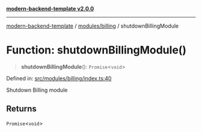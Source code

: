 [**modern-backend-template v2.0.0**](../../../README.md)

***

[modern-backend-template](../../../modules.md) / [modules/billing](../README.md) / shutdownBillingModule

# Function: shutdownBillingModule()

> **shutdownBillingModule**(): `Promise`\<`void`\>

Defined in: [src/modules/billing/index.ts:40](https://github.com/maemreyo/saas-4cus-nodejs/blob/1a77de11cd6eaefe66c31c7f5de281673fc25ce5/src/modules/billing/index.ts#L40)

Shutdown Billing module

## Returns

`Promise`\<`void`\>
